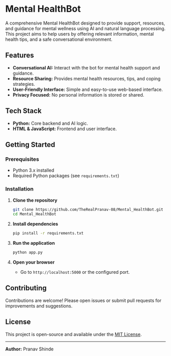 # Mental HealthBot

A comprehensive Mental HealthBot designed to provide support, resources, and guidance for mental wellness using AI and natural language processing. This project aims to help users by offering relevant information, mental health tips, and a safe conversational environment.

## Features

- **Conversational AI:** Interact with the bot for mental health support and guidance.
- **Resource Sharing:** Provides mental health resources, tips, and coping strategies.
- **User-Friendly Interface:** Simple and easy-to-use web-based interface.
- **Privacy Focused:** No personal information is stored or shared.

## Tech Stack

- **Python:** Core backend and AI logic.
- **HTML & JavaScript:** Frontend and user interface.

## Getting Started

### Prerequisites

- Python 3.x installed
- Required Python packages (see `requirements.txt`)

### Installation

1. **Clone the repository**
   ```bash
   git clone https://github.com/TheRealPranav-08/Mental_HealthBot.git
   cd Mental_HealthBot
   ```

2. **Install dependencies**
   ```bash
   pip install -r requirements.txt
   ```

3. **Run the application**
   ```bash
   python app.py
   ```

4. **Open your browser**
   - Go to `http://localhost:5000` or the configured port.

## Contributing

Contributions are welcome! Please open issues or submit pull requests for improvements and suggestions.

## License

This project is open-source and available under the [MIT License](LICENSE).

---

**Author:** Pranav Shinde
